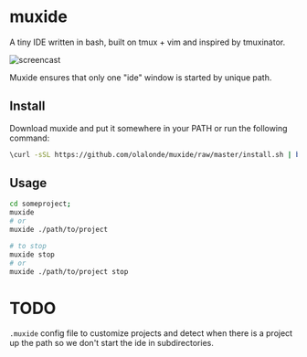# muxide

A tiny IDE written in bash, built on tmux + vim and inspired by
tmuxinator.

![screencast](http://g.recordit.co/m4SDhnmpbi.gif)

Muxide ensures that only one "ide" window is started by unique path.

## Install

Download muxide and put it somewhere in your PATH or run the following
command:

```bash
\curl -sSL https://github.com/olalonde/muxide/raw/master/install.sh | bash
```

## Usage

```bash
cd someproject;
muxide
# or
muxide ./path/to/project

# to stop
muxide stop
# or
muxide ./path/to/project stop
```

# TODO

`.muxide` config file to customize projects and
detect when there is a project up the path so we don't start
the ide in subdirectories.
